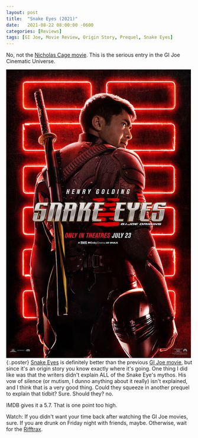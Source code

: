 ```yaml
---
layout: post
title:  "Snake Eyes (2021)"
date:   2021-08-22 08:00:00 -0600
categories: [Reviews]
tags: [GI Joe, Movie Review, Origin Story, Prequel, Snake Eyes]
---
```


No, not the [Nicholas Cage movie](https://www.imdb.com/title/tt0120832/). This is the serious entry in the GI Joe Cinematic Universe.

![Snake Eyes GI Joe Origins poster](/assets/2021/08/snake-eyes-2021.jpg){:.poster} [Snake Eyes](https://www.imdb.com/title/tt8404256/) is definitely better than the previous [GI Joe movie](https://www.imdb.com/title/tt1046173/), but since it's an origin story you know exactly where it's going. One thing I did like was that the writers didn't explain ALL of the Snake Eye's mythos. His vow of silence (or mutism, I dunno anything about it really) isn't explained, and I think that is a very good thing. Could they squeeze in another prequel to explain that tidbit? Sure. Should they? no.

IMDB gives it a 5.7. That is one point too high.

Watch: If you didn't want your time back after watching the GI Joe movies, sure. If you are drunk on Friday night with friends, maybe. Otherwise, wait for the [Rifftrax](https://www.rifftrax.com/).
